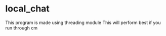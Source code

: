 # local_chat
This program is made using threading module
This will perform best if you run through cm
